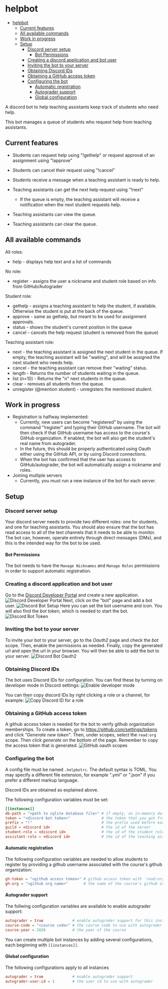 # helpbot

- [helpbot](#helpbot)
  - [Current features](#current-features)
  - [All available commands](#all-available-commands)
  - [Work in progress](#work-in-progress)
  - [Setup](#setup)
    - [Discord server setup](#discord-server-setup)
      - [Bot Permissions](#bot-permissions)
    - [Creating a discord application and bot user](#creating-a-discord-application-and-bot-user)
    - [Inviting the bot to your server](#inviting-the-bot-to-your-server)
    - [Obtaining Discord IDs](#obtaining-discord-ids)
    - [Obtaining a GitHub access token](#obtaining-a-github-access-token)
    - [Configuring the bot](#configuring-the-bot)
      - [Automatic registration](#automatic-registration)
      - [Autograder support](#autograder-support)
      - [Global configuration](#global-configuration)

A discord bot to help teaching assistants keep track of students who need help.

This bot manages a queue of students who request help from teaching assistants.

## Current features

- Students can request help using "!gethelp" or request approval of an assignment using "!approve"
- Students can cancel their request using "!cancel"
- Students receive a message when a teaching assistant is ready to help.

- Teaching assistants can get the next help request using "!next"
  - If the queue is empty, the teaching assistant will receive a notification when the next student requests help.
- Teaching assistants can view the queue.
- Teaching assistants can clear the queue.

## All available commands

All roles:

- help - displays help text and a list of commands

No role:

- register - assigns the user a nickname and student role based on info from GitHub/Autograder

Student role:

- gethelp - assigns a teaching assistant to help the student, if available. Otherwise the student is put at the back of the queue.
- approve - same as gethelp, but meant to be used for assignment approvals.
- status - shows the student's current position in the queue
- cancel - cancels the help request (student is removed from the queue)

Teaching assistant role:

- next - the teaching assistant is assigned the next student in the queue.
  If empty, the teaching assistant will be "waiting", and will be assigned the next student who needs help.
- cancel - the teaching assistant can remove their "waiting" status.
- length - Returns the number of students waiting in the queue.
- list (n=10) - Returns the "n" next students in the queue.
- clear - removes all students from the queue.
- unregister (@mention student) - unregisters the mentioned student.

## Work in progress

- Registration is halfway implemented:
  - Currently, new users can become "registered" by using the command "!register" and typing their GitHub username.
    The bot will then check if that GitHub username has access to the course's GitHub organization.
    If enabled, the bot will also get the student's real name from autograder.
  - In the future, this should be properly authenticated using Oauth either using the GitHub API, or by using Discord connections.
  - When the bot has confirmed that the user has access to GitHub/autograder, the bot will automatically assign a nickname and roles.
- Joining multiple servers
  - Currently, you must run a new instance of the bot for each server.

## Setup

### Discord server setup

Your discord server needs to provide two different roles: one for students, and one for teaching assistants.
You should also ensure that the bot has read access to all of the text channels that it needs to be able to monitor.
The bot can, however, operate entirely through direct messages (DMs), and this is the intended way for the bot to be used.

#### Bot Permissions

The bot needs to have the `Manage Nicknames` and `Manage Roles` permissions in order to support automatic registration.

### Creating a discord application and bot user

Go to the [Discord Developer Portal](https://discord.com/developers) and create a new application.
![Discord Developer Portal](.github/new_application.png)
Next, click on the "bot" page and add a bot user.
![Discord Bot Setup](.github/add-a-bot-png.png)
Here you can set the bot username and icon.
You will also find the *bot token*, which is needed to start the bot.
![Discord Bot Token](.github/bot-token.png)

### Inviting the bot to your server

To invite your bot to your server, go to the *Oauth2* page and check the *bot* scope.
Then, enable the permissions as needed. Finally, copy the generated url and open the url in your browser.
You will then be able to add the bot to your server.
![Discord Bot Oauth2](.github/oauth_scopes.png)

### Obtaining Discord IDs

The bot uses Discord IDs for configuration. You can find these by turning on developer mode in Discord settings:
![Enable developer mode](.github/developer_settings.png)

You can then copy discord IDs by right clicking a role or a channel, for example:
![Copy Discord ID for a role](.github/copy_id.png)

### Obtaining a GitHub access token

A github access token is needed for the bot to verify github organization memberships.
To create a token, go to <https://github.com/settings/tokens> and click *"Generate new token"*.
Then, under scopes, select the `read:org` scope. Then click *generate* on the bottom of the page.
Remember to copy the access token that is generated.
![GitHub oauth scopes](.github/gh_oauth_scopes.png)

### Configuring the bot

A config file must be named `.helpbotrc`. The default syntax is TOML.
You may specify a different file extension, for example ".yml" or ".json" if you prefer a different markup language.

Discord IDs are obtained as explained above.

The following configuration variables must be set:

```toml
[[instances]]
db-path = "<path to sqlite database file>" # if empty, an in-memory database will be used
token = "<discord bot token>"              # the token that you got from the Discord Developer Portal
prefix = "!"                               # the prefix used before each command, for example !help
guild = <discord id>                       # the id of the server
student-role = <discord id>                # the id of the student role
assistant-role = <discord id>              # the id of the teaching assistant role
```

#### Automatic registration

The following configuration variables are needed to allow students to register by providing a github username associated with the course's github organization:

```toml
gh-token = "<github access token>" # github access token with `read:org` access to the relevant github organization
gh-org = "<github org name>"       # the name of the course's github organization
```

#### Autograder support

The follwing configuration variables are available to enable autograder support:

```toml
autograder = true             # enable autograder support for this instance
course-code = "<course code>" # the course code to use with autograder
course-year = 2020            # the year of the course
```

You can create multiple bot instances by adding several configurations, each beginning with `[[instances]]`.

#### Global configuration

The following configurations apply to all instances

```toml
autograder = true             # enable autograder support
autograder-user-id = 1        # the user id to use with autograder
```
